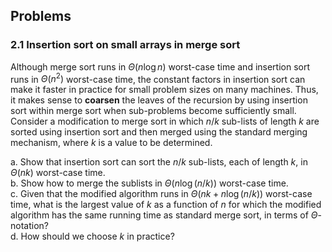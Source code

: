 ## Problems

### 2.1 Insertion sort on small arrays in merge sort

Although merge sort runs in $\Theta(n \log n)$ worst-case time and insertion sort runs
in $\Theta(n^2)$ worst-case time, the constant factors in insertion sort can make it faster
in practice for small problem sizes on many machines. 
Thus, it makes sense to **coarsen** the leaves of the recursion by using insertion sort within merge sort 
when sub-problems become sufficiently small. Consider a modification to merge sort in
which $n/k$ sub-lists of length $k$ are sorted using insertion sort and then merged
using the standard merging mechanism, where $k$ is a value to be determined.

a. Show that insertion sort can sort the $n / k$ sub-lists, each of length $k$, in $\Theta(nk)$
worst-case time.    
b. Show how to merge the sublists in $\Theta(n \log (n/k))$ worst-case time.    
c. Given that the modified algorithm runs in $\Theta(nk + n \log (n/k))$ worst-case time,
what is the largest value of $k$ as a function of $n$ for which the modified algorithm 
has the same running time as standard merge sort, in terms of $\Theta$-notation?    
d. How should we choose $k$ in practice?  

